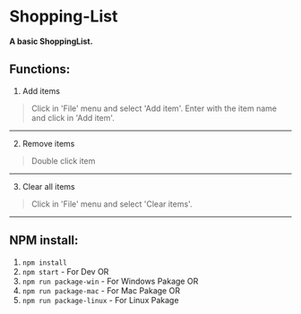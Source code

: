 # Shopping-List

**A basic ShoppingList.**

## Functions:

1. Add items
  >Click in 'File' menu and select 'Add item'.
  >Enter with the item name and click in 'Add item'.
---
2. Remove items
  >Double click item
---
3. Clear all items
  >Click in 'File' menu and select 'Clear items'.
---


## NPM install:
1. ```npm install```
2. ```npm start``` - For Dev
OR
2. ```npm run package-win``` - For Windows Pakage
OR
2. ```npm run package-mac``` - For Mac Pakage
OR
2. ```npm run package-linux``` - For Linux Pakage

